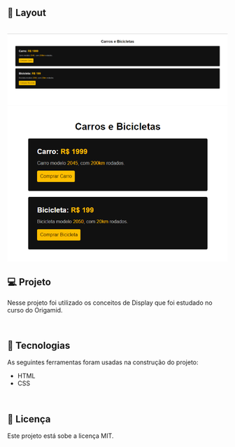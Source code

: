 ## 🎨 Layout

<br>

<div align="center">
  <img alt="Exercise Display"  src="images/display1.png">
  <img alt="Exercise Display" src="images/display2.png">
</div>


## 💻 Projeto

<p>Nesse projeto foi utilizado os conceitos de Display que foi estudado no curso do Origamid.</p>

<br>

## 🚀 Tecnologias

<p>As seguintes ferramentas foram usadas na construção do projeto: </p>

- HTML
- CSS

<br>

## 📝 Licença

Este projeto está sobe a licença MIT.
